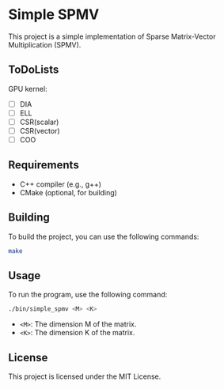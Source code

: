# Simple SPMV

This project is a simple implementation of Sparse Matrix-Vector Multiplication (SPMV).

## ToDoLists

GPU kernel:
- [ ] DIA
- [ ] ELL
- [ ] CSR(scalar)
- [ ] CSR(vector)
- [ ] COO

## Requirements

- C++ compiler (e.g., g++)
- CMake (optional, for building)

## Building

To build the project, you can use the following commands:

```sh
make
```

## Usage

To run the program, use the following command:

```sh
./bin/simple_spmv <M> <K>
```

- `<M>`: The dimension M of the matrix.
- `<K>`: The dimension K of the matrix.

## License

This project is licensed under the MIT License.